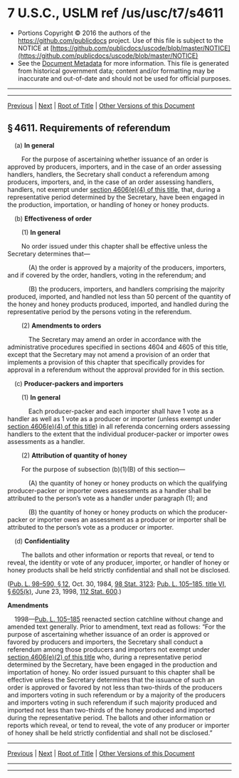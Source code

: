 ---
---

# 7 U.S.C., USLM ref /us/usc/t7/s4611

* Portions Copyright © 2016 the authors of the https://github.com/publicdocs project.
  Use of this file is subject to the NOTICE at [https://github.com/publicdocs/uscode/blob/master/NOTICE](https://github.com/publicdocs/uscode/blob/master/NOTICE)
* See the [Document Metadata](././../../../..//README.md) for more information.
  This file is generated from historical government data; content and/or formatting may be inaccurate and out-of-date and should not be used for official purposes.

----------
----------

[Previous](./../../../..//us/usc/t7/ch77/m__us_usc_t7_s4610a.md) | [Next](./../../../..//us/usc/t7/ch77/m__us_usc_t7_s4612.md) | [Root of Title](./../../../../) | [Other Versions of this Document](https://publicdocs.github.io/go/links?ns=uslm&ref=%2Fus%2Fusc%2Ft7%2Fs4611)

## § 4611. Requirements of referendum

    (a) __In general__ 

        For the purpose of ascertaining whether issuance of an order is approved by producers, importers, and in the case of an order assessing handlers, handlers, the Secretary shall conduct a referendum among producers, importers, and, in the case of an order assessing handlers, handlers, not exempt under [section 4606(e)(4) of this title][/us/usc/t7/s4606/e/4], that, during a representative period determined by the Secretary, have been engaged in the production, importation, or handling of honey or honey products.

    (b) __Effectiveness of order__ 

        (1) __In general__ 

        No order issued under this chapter shall be effective unless the Secretary determines that—

            (A) the order is approved by a majority of the producers, importers, and if covered by the order, handlers, voting in the referendum; and

            (B) the producers, importers, and handlers comprising the majority produced, imported, and handled not less than 50 percent of the quantity of the honey and honey products produced, imported, and handled during the representative period by the persons voting in the referendum.

        (2) __Amendments to orders__ 

            The Secretary may amend an order in accordance with the administrative procedures specified in sections 4604 and 4605 of this title, except that the Secretary may not amend a provision of an order that implements a provision of this chapter that specifically provides for approval in a referendum without the approval provided for in this section.

    (c) __Producer-packers and importers__ 

        (1) __In general__ 

            Each producer-packer and each importer shall have 1 vote as a handler as well as 1 vote as a producer or importer (unless exempt under [section 4606(e)(4) of this title][/us/usc/t7/s4606/e/4]) in all referenda concerning orders assessing handlers to the extent that the individual producer-packer or importer owes assessments as a handler.

        (2) __Attribution of quantity of honey__ 

        For the purpose of subsection (b)(1)(B) of this section—

            (A) the quantity of honey or honey products on which the qualifying producer-packer or importer owes assessments as a handler shall be attributed to the person’s vote as a handler under paragraph (1); and

            (B) the quantity of honey or honey products on which the producer-packer or importer owes an assessment as a producer or importer shall be attributed to the person’s vote as a producer or importer.

    (d) __Confidentiality__ 

        The ballots and other information or reports that reveal, or tend to reveal, the identity or vote of any producer, importer, or handler of honey or honey products shall be held strictly confidential and shall not be disclosed.

([Pub. L. 98–590, § 12][/us/pl/98/590/s12], Oct. 30, 1984, [98 Stat. 3123][/us/stat/98/3123]; [Pub. L. 105–185, title VI, § 605(k)][/us/pl/105/185/s605/k], June 23, 1998, [112 Stat. 600][/us/stat/112/600].)

 __Amendments__ 

    1998—[Pub. L. 105–185][/us/pl/105/185] reenacted section catchline without change and amended text generally. Prior to amendment, text read as follows: “For the purpose of ascertaining whether issuance of an order is approved or favored by producers and importers, the Secretary shall conduct a referendum among those producers and importers not exempt under [section 4606(e)(2) of this title][/us/usc/t7/s4606/e/2] who, during a representative period determined by the Secretary, have been engaged in the production and importation of honey. No order issued pursuant to this chapter shall be effective unless the Secretary determines that the issuance of such an order is approved or favored by not less than two-thirds of the producers and importers voting in such referendum or by a majority of the producers and importers voting in such referendum if such majority produced and imported not less than two-thirds of the honey produced and imported during the representative period. The ballots and other information or reports which reveal, or tend to reveal, the vote of any producer or importer of honey shall be held strictly confidential and shall not be disclosed.”

----------

[Previous](./../../../..//us/usc/t7/ch77/m__us_usc_t7_s4610a.md) | [Next](./../../../..//us/usc/t7/ch77/m__us_usc_t7_s4612.md) | [Root of Title](./../../../../) | [Other Versions of this Document](https://publicdocs.github.io/go/links?ns=uslm&ref=%2Fus%2Fusc%2Ft7%2Fs4611)

----------
----------

[/us/usc/t7/s4606/e/4]: https://publicdocs.github.io/go/links?ns=uslm&ref=%2Fus%2Fusc%2Ft7%2Fs4606%2Fe%2F4
[/us/usc/t7/s4606/e/4]: https://publicdocs.github.io/go/links?ns=uslm&ref=%2Fus%2Fusc%2Ft7%2Fs4606%2Fe%2F4
[/us/pl/98/590/s12]: https://publicdocs.github.io/go/links?ns=uslm&ref=%2Fus%2Fpl%2F98%2F590%2Fs12
[/us/stat/98/3123]: https://publicdocs.github.io/go/links?ns=uslm&ref=%2Fus%2Fstat%2F98%2F3123
[/us/pl/105/185/s605/k]: https://publicdocs.github.io/go/links?ns=uslm&ref=%2Fus%2Fpl%2F105%2F185%2Fs605%2Fk
[/us/stat/112/600]: https://publicdocs.github.io/go/links?ns=uslm&ref=%2Fus%2Fstat%2F112%2F600
[/us/pl/105/185]: https://publicdocs.github.io/go/links?ns=uslm&ref=%2Fus%2Fpl%2F105%2F185
[/us/usc/t7/s4606/e/2]: https://publicdocs.github.io/go/links?ns=uslm&ref=%2Fus%2Fusc%2Ft7%2Fs4606%2Fe%2F2



